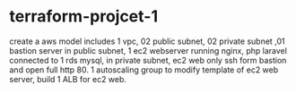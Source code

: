 # terraform-projcet-1
create a aws model includes 1 vpc, 02 public subnet, 02 private subnet ,01 bastion server in public subnet, 
1 ec2 webserver running nginx, php laravel connected to 1 rds mysql, in private subnet, ec2 web only ssh form bastion and open full http 80.
1 autoscaling group to modify template of ec2 web server, build 1 ALB for ec2 web.
